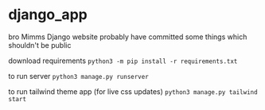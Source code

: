 # django_app
bro Mimms Django website
probably have committed some things which shouldn't be public 

download requirements `python3 -m pip install -r requirements.txt`

to run server `python3 manage.py runserver`

to run tailwind theme app (for live css updates) `python3 manage.py tailwind start`
